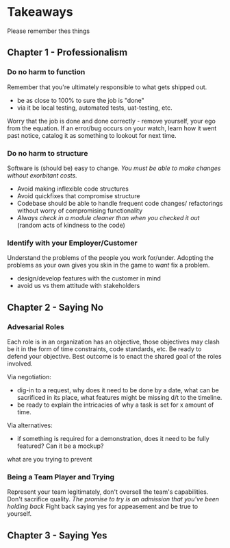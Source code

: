 # Takeaways
Please remember thes things


## Chapter 1 - Professionalism

### Do no harm to function
Remember that you're ultimately responsible to what gets shipped out.
  * be as close to 100% to sure the job is "done"
  * via it be local testing, automated tests, uat-testing, etc.

Worry that the job is done and done correctly - remove yourself, your ego from the equation. If an error/bug occurs on your watch, learn how it went past notice, catalog it as something to lookout for next time.

### Do no harm to structure
Software  is (should be) easy to change. _You must be able to make changes without exorbitant costs._
  * Avoid making inflexible code structures
  * Avoid quickfixes that compromise structure
  * Codebase should be able to handle frequent code changes/ refactorings without worry of compromising functionality
  * _Always check in a module cleaner than when you checked it out_ (random acts of kindness to the code)

### Identify with your Employer/Customer
Understand the problems of the people you work for/under. Adopting the problems as your own gives you skin in the game to _want_ fix a problem.
  * design/develop features with the customer in mind
  * avoid us vs them attitude with stakeholders
  
  
  
## Chapter 2 - Saying No

### Advesarial Roles
Each role is in an organization has an objective, those objectives may clash be it in the form of time constraints, code standards, etc. Be ready to defend your objective. Best outcome is to enact the shared goal of the roles involved.

Via negotiation:
 * dig-in to a request, why does it need to be done by a date, what can be sacrificed in its place, what features might be missing d/t to the timeline.
 * be ready to explain the intricacies of why a task is set for x amount of time.

Via alternatives:
 * if something is required for a demonstration, does it need to be fully featured? Can it be a mockup? 

what are you trying to prevent

### Being a Team Player and Trying
Represent your team legitimately, don't oversell the team's capabilities. Don't sacrifice quality. _The promise to try is an admission that you've been holding back_
Fight back saying yes for appeasement and be true to yourself.



## Chapter 3 - Saying Yes





